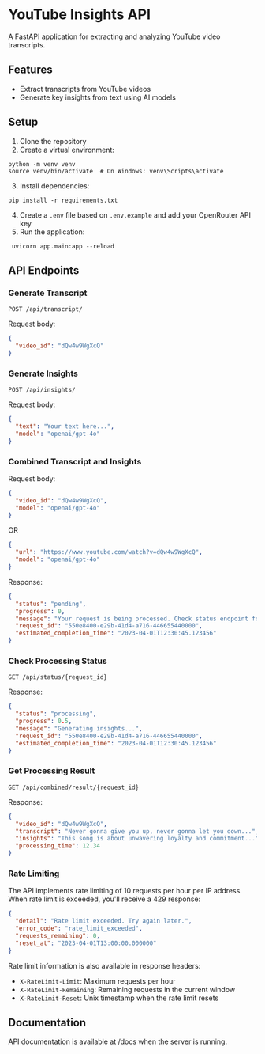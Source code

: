# YouTube Insights API

A FastAPI application for extracting and analyzing YouTube video transcripts.

## Features

- Extract transcripts from YouTube videos
- Generate key insights from text using AI models

## Setup

1. Clone the repository
2. Create a virtual environment:
```
python -m venv venv
source venv/bin/activate  # On Windows: venv\Scripts\activate
```
3. Install dependencies:
```
pip install -r requirements.txt
```
4. Create a `.env` file based on `.env.example` and add your OpenRouter API key
5. Run the application:
```
 uvicorn app.main:app --reload
```

## API Endpoints

### Generate Transcript
```
POST /api/transcript/
```
Request body:
```json
{
  "video_id": "dQw4w9WgXcQ"
}
```
### Generate Insights

```
POST /api/insights/
```

Request body:
```json
{
  "text": "Your text here...",
  "model": "openai/gpt-4o"
}
```

### Combined Transcript and Insights
Request body:
```json
{
  "video_id": "dQw4w9WgXcQ",
  "model": "openai/gpt-4o"
}
```
OR 
```json
{
  "url": "https://www.youtube.com/watch?v=dQw4w9WgXcQ",
  "model": "openai/gpt-4o"
}
```

Response:
```json
{
  "status": "pending",
  "progress": 0,
  "message": "Your request is being processed. Check status endpoint for updates.",
  "request_id": "550e8400-e29b-41d4-a716-446655440000",
  "estimated_completion_time": "2023-04-01T12:30:45.123456"
}
```

### Check Processing Status

`GET /api/status/{request_id}`

Response:
```json
{
  "status": "processing",
  "progress": 0.5,
  "message": "Generating insights...",
  "request_id": "550e8400-e29b-41d4-a716-446655440000",
  "estimated_completion_time": "2023-04-01T12:30:45.123456"
}
```

### Get Processing Result

`GET /api/combined/result/{request_id}`

Response:
```json
{
  "video_id": "dQw4w9WgXcQ",
  "transcript": "Never gonna give you up, never gonna let you down...",
  "insights": "This song is about unwavering loyalty and commitment...",
  "processing_time": 12.34
}
```

### Rate Limiting

The API implements rate limiting of 10 requests per hour per IP address. When rate limit is exceeded, you'll receive a 429 response:

```json 
{
  "detail": "Rate limit exceeded. Try again later.",
  "error_code": "rate_limit_exceeded",
  "requests_remaining": 0,
  "reset_at": "2023-04-01T13:00:00.000000"
}
```

Rate limit information is also available in response headers:

- `X-RateLimit-Limit`: Maximum requests per hour
- `X-RateLimit-Remaining`: Remaining requests in the current window
- `X-RateLimit-Reset`: Unix timestamp when the rate limit resets


## Documentation
API documentation is available at /docs when the server is running.
